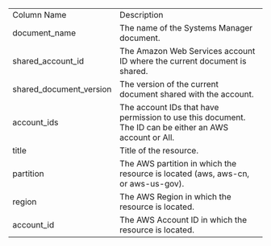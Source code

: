 <table>
	<tr><td>Column Name</td><td>Description</td></tr>
	<tr><td>document_name</td><td>The name of the Systems Manager document.</td></tr>
	<tr><td>shared_account_id</td><td>The Amazon Web Services account ID where the current document is shared.</td></tr>
	<tr><td>shared_document_version</td><td>The version of the current document shared with the account.</td></tr>
	<tr><td>account_ids</td><td>The account IDs that have permission to use this document. The ID can be either an AWS account or All.</td></tr>
	<tr><td>title</td><td>Title of the resource.</td></tr>
	<tr><td>partition</td><td>The AWS partition in which the resource is located (aws, aws-cn, or aws-us-gov).</td></tr>
	<tr><td>region</td><td>The AWS Region in which the resource is located.</td></tr>
	<tr><td>account_id</td><td>The AWS Account ID in which the resource is located.</td></tr>
</table>